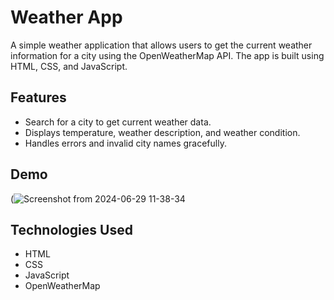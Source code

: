 # Weather App

A simple weather application that allows users to get the current weather information for a city using the OpenWeatherMap API. The app is built using HTML, CSS, and JavaScript.

## Features

- Search for a city to get current weather data.
- Displays temperature, weather description, and weather condition.
- Handles errors and invalid city names gracefully.

## Demo

(![Screenshot from 2024-06-29 11-38-34](https://github.com/user-attachments/assets/cbc8d091-5264-467c-9eaf-1a6d106c1e43)


## Technologies Used

- HTML
- CSS
- JavaScript
- OpenWeatherMap

